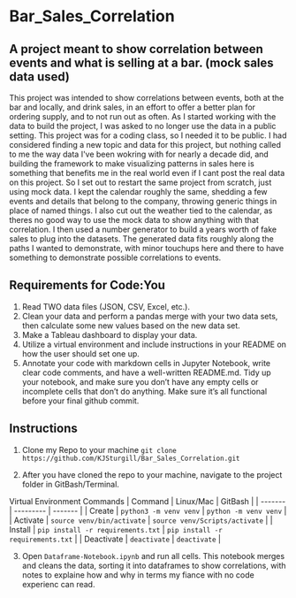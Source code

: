 # Bar_Sales_Correlation
## A project meant to show correlation between events and what is selling at a bar. (mock sales data used)

This project was intended to show correlations between events, both at the bar and locally, and drink sales, in an effort to offer a better plan for ordering supply, and to not run out as often. As I started working with the data to build the project, I was asked to no longer use the data in a public setting. This project was for a coding class, so I needed it to be public. I had considered finding a new topic and data for this project, but nothing called to me the way data I've been wokring with for nearly a decade did, and building the framework to make visualizing patterns in sales here is something that benefits me in the real world even if I cant post the real data on this project. So I set out to restart the same project from scratch, just using mock data. I kept the calendar roughly the same, shedding a few events and details that belong to the company, throwing generic things in place of named things. I also cut out the weather tied to the calendar, as theres no good way to use the mock data to show anything with that correlation. I then used a number generator to build a years worth of fake sales to plug into the datasets. The generated data fits roughly along the paths I wanted to demonstrate, with minor touchups here and there to have something to demonstrate possible correlations to events.


## Requirements for Code:You
1) Read TWO data files (JSON, CSV, Excel, etc.).
2) Clean your data and perform a pandas merge with your two data sets, then calculate some new values based on the new data set.
3) Make a Tableau dashboard to display your data.
4) Utilize a virtual environment and include instructions in your README on how the user should set one up.
5) Annotate your code with markdown cells in Jupyter Notebook, write clear code comments, and have a well-written README.md. Tidy up your notebook, and make sure you don’t have any empty cells or incomplete cells that don’t do anything. Make sure it’s all functional before your final github commit.


## Instructions
1) Clone my Repo to your machine 
`git clone https://github.com/KJSturgill/Bar_Sales_Correlation.git`

2) After you have cloned the repo to your machine, navigate to the project 
folder in GitBash/Terminal.

Virtual Environment Commands
| Command | Linux/Mac | GitBash |
| ------- | --------- | ------- |
| Create | `python3 -m venv venv` | `python -m venv venv` |
| Activate | `source venv/bin/activate` | `source venv/Scripts/activate` |
| Install | `pip install -r requirements.txt` | `pip install -r requirements.txt` |
| Deactivate | `deactivate` | `deactivate` |

3) Open `Dataframe-Notebook.ipynb` and run all cells. This notebook merges and cleans the data, sorting it into dataframes to show correlations, with notes to explaine how and why in terms my fiance with no code experienc can read.
